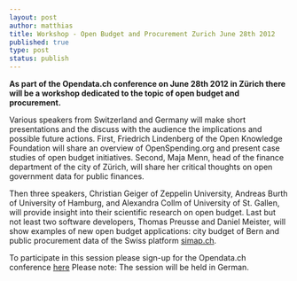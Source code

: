 ```yaml
--- 
layout: post
author: matthias
title: Workshop - Open Budget and Procurement Zurich June 28th 2012
published: true
type: post
status: publish
---
```


**As part of the Opendata.ch conference on June 28th 2012 in Zürich there will be a workshop dedicated to the topic of open budget and procurement.** 

Various speakers from Switzerland and Germany will make short presentations and the discuss with the audience the implications and possible future actions. First, Friedrich Lindenberg of the Open Knowledge Foundation will share an overview of OpenSpending.org and present case studies of open budget initiatives. Second, Maja Menn, head of the finance department of the city of Zürich, will share her critical thoughts on open government data for public finances. 

Then three speakers, Christian Geiger of Zeppelin University, Andreas Burth of University of Hamburg, and Alexandra Collm of University of St. Gallen, will provide insight into their scientific research on open budget. Last but not least two software developers, Thomas Preusse and Daniel Meister, will show examples of new open budget applications: city budget of Bern and public procurement data of the Swiss platform [simap.ch](https://www.simap.ch/shabforms/COMMON/application/applicationGrid.jsp?template=1&view=1&page=/MULTILANGUAGE/simap/content/start.jsp&language=EN).

To participate in this session please sign-up for the Opendata.ch conference [here](http://opendata.ch/2012) Please note: The session will be held in German.
